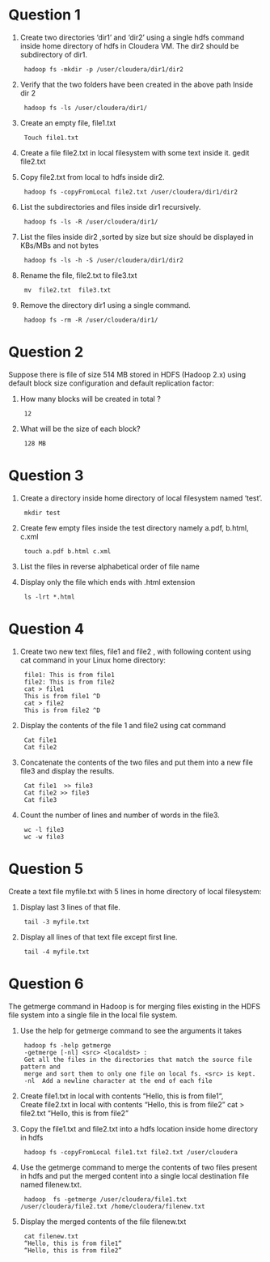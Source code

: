 # Question 1 

1. Create two directories ‘dir1’ and ‘dir2’ using a single hdfs command inside home directory of hdfs in Cloudera VM. The dir2 should be subdirectory of dir1. 

        hadoop fs -mkdir -p /user/cloudera/dir1/dir2  

2. Verify that the two folders have been created in the above path Inside dir 2 

        hadoop fs -ls /user/cloudera/dir1/ 

3. Create an empty file, file1.txt 

        Touch file1.txt 

4. Create a file file2.txt in local filesystem with some text inside it. 
        gedit file2.txt 

5. Copy file2.txt from local to hdfs inside dir2. 

        hadoop fs -copyFromLocal file2.txt /user/cloudera/dir1/dir2 

6. List the subdirectories and files inside dir1 recursively. 

        hadoop fs -ls -R /user/cloudera/dir1/ 

7. List the files inside dir2 ,sorted by size but size should be displayed in KBs/MBs  and not bytes 

        hadoop fs -ls -h -S /user/cloudera/dir1/dir2 

8. Rename the file, file2.txt to file3.txt 

        mv  file2.txt  file3.txt 

9. Remove the directory dir1 using a single command. 

        hadoop fs -rm -R /user/cloudera/dir1/ 


# Question 2 

Suppose there is file of size 514 MB stored in HDFS (Hadoop 2.x) using default block size configuration and default replication factor: 

1. How many blocks will be created in total ? 

        12 

2. What will be the size of each block? 

        128 MB 

# Question 3 

1. Create a directory inside home directory of local filesystem named ‘test’. 

        mkdir test 

2. Create few empty files inside the test directory namely a.pdf, b.html, c.xml 

        touch a.pdf b.html c.xml  

3. List the files in reverse alphabetical order of file name 

4. Display only the file which ends with .html extension 

        ls -lrt *.html 

# Question 4 

1. Create two new text files, file1 and file2 , with following content using cat command in your Linux home directory: 

        file1: This is from file1 
        file2: This is from file2 
        cat > file1 
        This is from file1 ^D 
        cat > file2 
        This is from file2 ^D 

2. Display the contents of the file 1 and file2 using cat command 

        Cat file1 
        Cat file2 

3. Concatenate the contents of the two files and put them into a new file file3 and display the results. 

        Cat file1  >> file3 
        Cat file2 >> file3 
        Cat file3 

4. Count the number of lines and number of words in the file3. 

        wc -l file3 
        wc -w file3 

# Question 5 
Create a text file myfile.txt with 5 lines in home directory of local filesystem: 

1. Display last 3 lines of that file. 

        tail -3 myfile.txt 

2. Display all lines of that text file except first line. 

        tail -4 myfile.txt 

# Question 6 

The getmerge command in Hadoop is for merging files existing in the HDFS file system into a single file in the local file system. 

1. Use the help for getmerge command to see the arguments it takes 

        hadoop fs -help getmerge 
        -getmerge [-nl] <src> <localdst> : 
        Get all the files in the directories that match the source file pattern and 
        merge and sort them to only one file on local fs. <src> is kept. 
        -nl  Add a newline character at the end of each file 

2. Create file1.txt in local with contents “Hello, this is from file1“,  
        Create file2.txt in local with contents “Hello, this is from file2” 
        cat > file2.txt 
        “Hello, this is from file2” 

3. Copy the file1.txt and file2.txt into a hdfs location inside home directory in hdfs 

        hadoop fs -copyFromLocal file1.txt file2.txt /user/cloudera 

4. Use the getmerge command to merge the contents of two files present in hdfs and put the merged content into a single local destination file named filenew.txt. 

        hadoop  fs -getmerge /user/cloudera/file1.txt /user/cloudera/file2.txt /home/cloudera/filenew.txt 

5. Display the merged contents of the file filenew.txt 

        cat filenew.txt 
        “Hello, this is from file1“ 
        “Hello, this is from file2” 